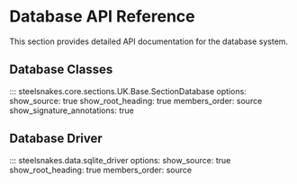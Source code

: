 # Database API Reference

This section provides detailed API documentation for the database system.

## Database Classes

::: steelsnakes.core.sections.UK.Base.SectionDatabase
    options:
      show_source: true
      show_root_heading: true
      members_order: source
      show_signature_annotations: true

## Database Driver

::: steelsnakes.data.sqlite_driver
    options:
      show_source: true
      show_root_heading: true
      members_order: source
